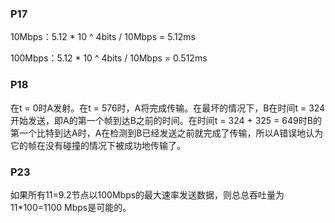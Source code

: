 ### P17

10Mbps：5.12 * 10 ^ 4bits / 10Mbps = 5.12ms

100Mbps：5.12 * 10 ^ 4bits / 10Mbps = 0.512ms

### P18

在t = 0时A发射。在t = 576时，A将完成传输。在最坏的情况下，B在时间t = 324开始发送，即A的第一个帧到达B之前的时间。在时间t = 324 + 325 = 649时B的第一个比特到达A时，A在检测到B已经发送之前就完成了传输，所以A错误地认为它的帧在没有碰撞的情况下被成功地传输了。

### P23

如果所有11=9.2节点以100Mbps的最大速率发送数据，则总总吞吐量为11*100=1100 Mbps是可能的。
